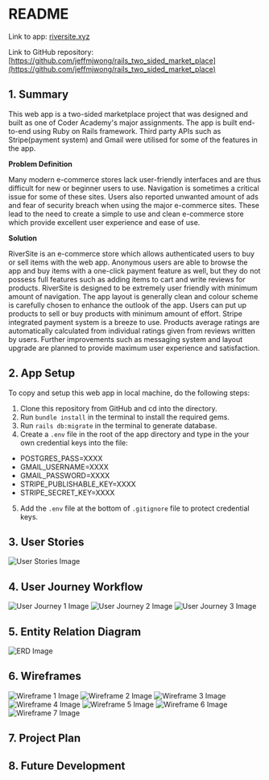 # README

Link to app: [riversite.xyz](riversite.xyz)

Link to GitHub repository: [https://github.com/jeffmjwong/rails_two_sided_market_place](https://github.com/jeffmjwong/rails_two_sided_market_place)

## 1. Summary
This web app is a two-sided marketplace project that was designed and built as one of Coder Academy's major assignments. The app is built end-to-end using Ruby on Rails framework. Third party APIs such as Stripe(payment system) and Gmail were utilised for some of the features in the app.

**Problem Definition**

Many modern e-commerce stores lack user-friendly interfaces and are thus difficult for new or beginner users to use. Navigation is sometimes a critical issue for some of these sites. Users also reported unwanted amount of ads and fear of security breach when using the major e-commerce sites. These lead to the need to create a simple to use and clean e-commerce store which provide excellent user experience and ease of use.

**Solution**

RiverSite is an e-commerce store which allows authenticated users to buy or sell items with the web app. Anonymous users are able to browse the app and buy items with a one-click payment feature as well, but they do not possess full features such as adding items to cart and write reviews for products. RiverSite is designed to be extremely user friendly with minimum amount of navigation. The app layout is generally clean and colour scheme is carefully chosen to enhance the outlook of the app. Users can put up products to sell or buy products with minimum amount of effort. Stripe integrated payment system is a breeze to use. Products average ratings are automatically calculated from individual ratings given from reviews written by users. Further improvements such as messaging system and layout upgrade are planned to provide maximum user experience and satisfaction.

## 2. App Setup

To copy and setup this web app in local machine, do the following steps:
1. Clone this repository from GitHub and cd into the directory.
2. Run ```bundle install``` in the terminal to install the required gems.
3. Run ```rails db:migrate``` in the terminal to generate database.
4. Create a ```.env``` file in the root of the app directory and type in the your own credential keys into the file:
 * POSTGRES_PASS=XXXX
 * GMAIL_USERNAME=XXXX
 * GMAIL_PASSWORD=XXXX
 * STRIPE_PUBLISHABLE_KEY=XXXX
 * STRIPE_SECRET_KEY=XXXX
5. Add the ```.env``` file at the bottom of ```.gitignore``` file to protect credential keys.

## 3. User Stories

![User Stories Image](/app/assets/images/user-stories.png)

## 4. User Journey Workflow

![User Journey 1 Image](/app/assets/images/user-journey1.jpg)
![User Journey 2 Image](/app/assets/images/user-journey2.jpg)
![User Journey 3 Image](/app/assets/images/user-journey3.jpg)

## 5. Entity Relation Diagram

![ERD Image](/app/assets/images/ERD.jpg)

## 6. Wireframes

![Wireframe 1 Image](/app/assets/images/wireframe1.png)
![Wireframe 2 Image](/app/assets/images/wireframe2.png)
![Wireframe 3 Image](/app/assets/images/wireframe3.png)
![Wireframe 4 Image](/app/assets/images/wireframe4.png)
![Wireframe 5 Image](/app/assets/images/wireframe5.png)
![Wireframe 6 Image](/app/assets/images/wireframe6.png)
![Wireframe 7 Image](/app/assets/images/wireframe7.png)

## 7. Project Plan

## 8. Future Development
